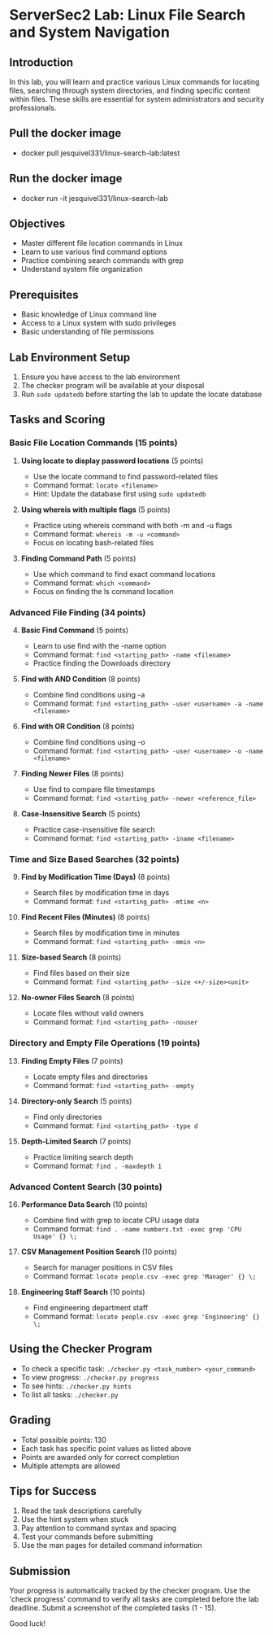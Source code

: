 # ServerSec2 Lab: Linux File Search and System Navigation

## Introduction
In this lab, you will learn and practice various Linux commands for locating files, searching through system directories, and finding specific content within files. These skills are essential for system administrators and security professionals.

## Pull the docker image
- docker pull jesquivel331/linux-search-lab:latest

## Run the docker image
- docker run -it jesquivel331/linux-search-lab

## Objectives
- Master different file location commands in Linux
- Learn to use various find command options
- Practice combining search commands with grep
- Understand system file organization

## Prerequisites
- Basic knowledge of Linux command line
- Access to a Linux system with sudo privileges
- Basic understanding of file permissions

## Lab Environment Setup
1. Ensure you have access to the lab environment
2. The checker program will be available at your disposal
3. Run `sudo updatedb` before starting the lab to update the locate database

## Tasks and Scoring

### Basic File Location Commands (15 points)
1. **Using locate to display password locations** (5 points)
   - Use the locate command to find password-related files
   - Command format: `locate <filename>`
   - Hint: Update the database first using `sudo updatedb`

2. **Using whereis with multiple flags** (5 points)
   - Practice using whereis command with both -m and -u flags
   - Command format: `whereis -m -u <command>`
   - Focus on locating bash-related files

3. **Finding Command Path** (5 points)
   - Use which command to find exact command locations
   - Command format: `which <command>`
   - Focus on finding the ls command location

### Advanced File Finding (34 points)
4. **Basic Find Command** (5 points)
   - Learn to use find with the -name option
   - Command format: `find <starting_path> -name <filename>`
   - Practice finding the Downloads directory

5. **Find with AND Condition** (8 points)
   - Combine find conditions using -a
   - Command format: `find <starting_path> -user <username> -a -name <filename>`

6. **Find with OR Condition** (8 points)
   - Combine find conditions using -o
   - Command format: `find <starting_path> -user <username> -o -name <filename>`

7. **Finding Newer Files** (8 points)
   - Use find to compare file timestamps
   - Command format: `find <starting_path> -newer <reference_file>`

8. **Case-Insensitive Search** (5 points)
   - Practice case-insensitive file search
   - Command format: `find <starting_path> -iname <filename>`

### Time and Size Based Searches (32 points)
9. **Find by Modification Time (Days)** (8 points)
   - Search files by modification time in days
   - Command format: `find <starting_path> -mtime <n>`

10. **Find Recent Files (Minutes)** (8 points)
    - Search files by modification time in minutes
    - Command format: `find <starting_path> -mmin <n>`

11. **Size-based Search** (8 points)
    - Find files based on their size
    - Command format: `find <starting_path> -size <+/-size><unit>`

12. **No-owner Files Search** (8 points)
    - Locate files without valid owners
    - Command format: `find <starting_path> -nouser`

### Directory and Empty File Operations (19 points)
13. **Finding Empty Files** (7 points)
    - Locate empty files and directories
    - Command format: `find <starting_path> -empty`

14. **Directory-only Search** (5 points)
    - Find only directories
    - Command format: `find <starting_path> -type d`

15. **Depth-Limited Search** (7 points)
    - Practice limiting search depth
    - Command format: `find . -maxdepth 1`

### Advanced Content Search (30 points)
16. **Performance Data Search** (10 points)
    - Combine find with grep to locate CPU usage data
    - Command format: `find . -name numbers.txt -exec grep 'CPU Usage' {} \;`

17. **CSV Management Position Search** (10 points)
    - Search for manager positions in CSV files
    - Command format: `locate people.csv -exec grep 'Manager' {} \;`

18. **Engineering Staff Search** (10 points)
    - Find engineering department staff
    - Command format: `locate people.csv -exec grep 'Engineering' {} \;`

## Using the Checker Program
- To check a specific task: `./checker.py <task_number> <your_command>`
- To view progress: `./checker.py progress`
- To see hints: `./checker.py hints`
- To list all tasks: `./checker.py`

## Grading
- Total possible points: 130
- Each task has specific point values as listed above
- Points are awarded only for correct completion
- Multiple attempts are allowed

## Tips for Success
1. Read the task descriptions carefully
2. Use the hint system when stuck
3. Pay attention to command syntax and spacing
4. Test your commands before submitting
5. Use the man pages for detailed command information

## Submission
Your progress is automatically tracked by the checker program. Use the 'check progress' command to verify all tasks are completed before the lab deadline.  Submit a screenshot of the completed tasks (1 - 15).

Good luck!
